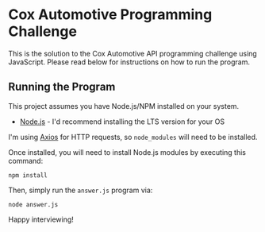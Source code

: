# Cox Automotive Programming Challenge

This is the solution to the Cox Automotive API programming challenge using JavaScript. Please read below for instructions on how to run the program.

## Running the Program

This project assumes you have Node.js/NPM installed on your system.

- [Node.js](https://nodejs.org/en/) - I'd recommend installing the LTS version for your OS

I'm using [Axios](https://axios-http.com/) for HTTP requests, so `node_modules` will need to be installed.

Once installed, you will need to install Node.js modules by executing this command:

```
npm install
```

Then, simply run the `answer.js` program via:

```
node answer.js
```

Happy interviewing!